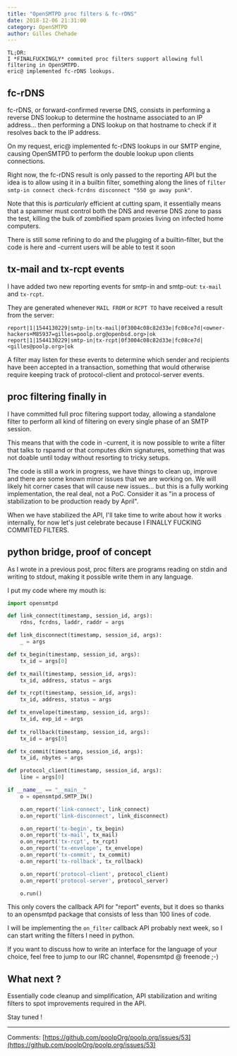 ```yaml
---
title: "OpenSMTPD proc filters & fc-rDNS"
date: 2018-12-06 21:31:00
category: OpenSMTPD
author: Gilles Chehade
---
```


    TL;DR:
    I *FINALFUCKINGLY* commited proc filters support allowing full filtering in OpenSMTPD.
    eric@ implemented fc-rDNS lookups.

fc-rDNS
--
fc-rDNS,
or forward-confirmed reverse DNS,
consists in performing a reverse DNS lookup to determine the hostname associated to an IP address...
then performing a DNS lookup on that hostname to check if it resolves back to the IP address.

On my request,
eric@ implemented fc-rDNS lookups in our SMTP engine,
causing OpenSMTPD to perform the double lookup upon clients connections.

Right now,
the fc-rDNS result is only passed to the reporting API but the idea is to allow using it in a builtin filter,
something along the lines of `filter smtp-in connect check-fcrdns disconnect "550 go away punk"`.

Note that this is _particularly_ efficient at cutting spam,
it essentially means that a spammer must control both the DNS and reverse DNS zone to pass the test,
killing the bulk of zombified spam proxies living on infected home computers.

There is still some refining to do and the plugging of a builtin-filter,
but the code is here and -current users will be able to test it soon


tx-mail and tx-rcpt events
--
I have added two new reporting events for smtp-in and smtp-out: `tx-mail` and `tx-rcpt`.

They are generated whenever `MAIL FROM` or `RCPT TO` have received a result from the server:

```
report|1|1544130229|smtp-in|tx-mail|0f3004c08c82d33e|fc08ce7d|<owner-hackers+M85937=gilles=poolp.org@openbsd.org>|ok
report|1|1544130229|smtp-in|tx-rcpt|0f3004c08c82d33e|fc08ce7d|<gilles@poolp.org>|ok
```

A filter may listen for these events to determine which sender and recipients have been accepted in a transaction,
something that would otherwise require keeping track of protocol-client and protocol-server events.


proc filtering finally in
--
I have committed full proc filtering support today,
allowing a standalone filter to perform all kind of filtering on every single phase of an SMTP session.

This means that with the code in -current,
it is now possible to write a filter that talks to rspamd or that computes dkim signatures,
something that was not doable until today without resorting to tricky setups.

The code is still a work in progress,
we have things to clean up, improve and there are some known minor issues that we are working on.
We will likely hit corner cases that will cause new issues...
but this is a fully working implementation, the real deal, not a PoC.
Consider it as "in a process of stabilization to be production ready by April".

When we have stabilized the API,
I'll take time to write about how it works internally,
for now let's just celebrate because I FINALLY FUCKING COMMITED FILTERS.


python bridge, proof of concept
--
As I wrote in a previous post,
proc filters are programs reading on stdin and writing to stdout,
making it possible write them in any language.

I put my code where my mouth is:

```python
import opensmtpd

def link_connect(timestamp, session_id, args):
    rdns, fcrdns, laddr, raddr = args

def link_disconnect(timestamp, session_id, args):
    _ = args

def tx_begin(timestamp, session_id, args):
    tx_id = args[0]

def tx_mail(timestamp, session_id, args):
    tx_id, address, status = args

def tx_rcpt(timestamp, session_id, args):
    tx_id, address, status = args

def tx_envelope(timestamp, session_id, args):
    tx_id, evp_id = args
    
def tx_rollback(timestamp, session_id, args):
    tx_id = args[0]

def tx_commit(timestamp, session_id, args):
    tx_id, nbytes = args

def protocol_client(timestamp, session_id, args):
    line = args[0]

if __name__ == "__main__"
    o = opensmtpd.SMTP_IN()

    o.on_report('link-connect', link_connect)
    o.on_report('link-disconnect', link_disconnect)

    o.on_report('tx-begin', tx_begin)
    o.on_report('tx-mail', tx_mail)
    o.on_report('tx-rcpt', tx_rcpt)
    o.on_report('tx-envelope', tx_envelope)
    o.on_report('tx-commit', tx_commit)
    o.on_report('tx-rollback', tx_rollback)

    o.on_report('protocol-client', protocol_client)
    o.on_report('protocol-server', protocol_server)

    o.run()
```

This only covers the callback API for "report" events,
but it does so thanks to an opensmtpd package that consists of less than 100 lines of code.

I will be implementing the `on_filter` callback API probably next week,
so I can start writing the filters I need in python.

If you want to discuss how to write an interface for the language of your choice,
feel free to jump to our IRC channel, #opensmtpd @ freenode ;-)



What next ?
--
Essentially code cleanup and simplification,
API stabilization and writing filters to spot improvements required in the API.

Stay tuned !

--- 
Comments: [https://github.com/poolpOrg/poolp.org/issues/53](https://github.com/poolpOrg/poolp.org/issues/53)
